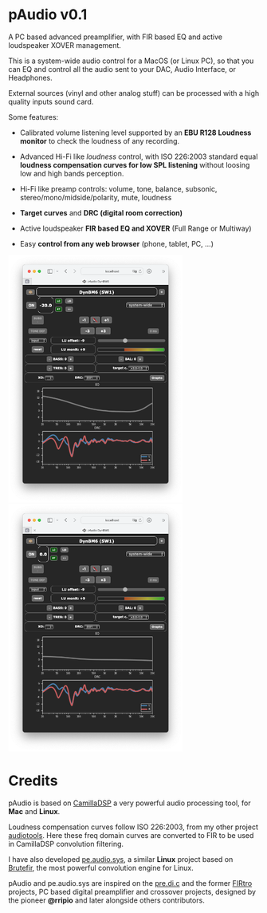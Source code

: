 # pAudio v0.1

A PC based advanced preamplifier, with FIR based EQ and active loudspeaker XOVER management.

This is a system-wide audio control for a MacOS (or Linux PC), so that you can EQ and control all the audio sent to your DAC, Audio Interface, or Headphones.

External sources (vinyl and other analog stuff) can be processed with a high quality inputs sound card.

Some features:

- Calibrated volume listening level supported by an **EBU R128 Loudness monitor** to check the loudness of any recording.

- Advanced Hi-Fi like _loudness_ control, with ISO 226:2003 standard equal **loudness compensation curves for low SPL listening** without loosing low and high bands perception.

- Hi-Fi like preamp controls: volume, tone, balance, subsonic, stereo/mono/midside/polarity, mute, loudness

- **Target curves** and **DRC (digital room correction)**

- Active loudspeaker **FIR based EQ and XOVER** (Full Range or Multiway)

- Easy **control from any web browser** (phone, tablet, PC, ...)

<img src="doc/img/pAudio%20web%20-20dB.png" width="350"><img src="doc/img/pAudio%20web%200dB.png" width="350">


# Credits

pAudio is based on [CamillaDSP](https://github.com/HEnquist/camilladsp#readme) a very powerful audio processing tool, for **Mac** and **Linux**.

Loudness compensation curves follow ISO 226:2003, from my other project [audiotools](https://github.com/Rsantct/audiotools/tree/master/convolver_eq). Here these freq domain curves are converted to FIR to be used in CamillaDSP convolution filtering.

I have also developed [pe.audio.sys](https://github.com/Rsantct/pe.audio.sys), a similar **Linux** project based on [Brutefir](https://torger.se/anders/brutefir.html), the most powerful convolution engine for Linux.

pAudio and pe.audio.sys are inspired on the [pre.di.c](https://github.com/rripio/pre.di.c) and the former [FIRtro](https://github.com/AudioHumLab/FIRtro) projects, PC based digital preamplifier and crossover projects, designed by the pioneer **@rripio** and later alongside others contributors.

